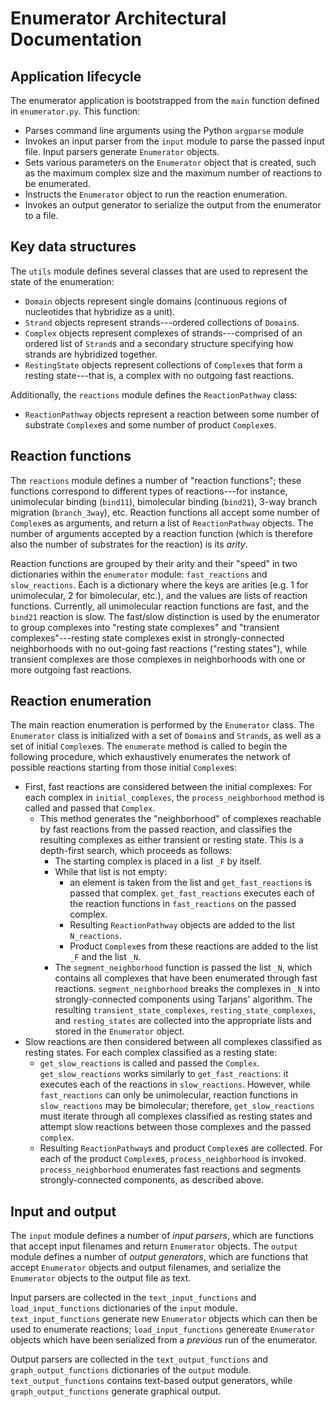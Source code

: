 Enumerator Architectural Documentation
======================================

Application lifecycle
---------------------
The enumerator application is bootstrapped from the `main` function defined in `enumerator.py`. This function: 

*	Parses command line arguments using the Python `argparse` module
*	Invokes an input parser from the `input` module to parse the passed input file. Input parsers generate `Enumerator` objects.
*	Sets various parameters on the `Enumerator` object that is created, such as the maximum complex size and the maximum number of reactions to be enumerated.
*	Instructs the `Enumerator` object to run the reaction enumeration. 
*	Invokes an output generator to serialize the output from the enumerator to a file. 

Key data structures
-------------------

The `utils` module defines several classes that are used to represent the state of the enumeration:

*	`Domain` objects represent single domains (continuous regions of nucleotides that hybridize as a unit).
*	`Strand` objects represent strands---ordered collections of `Domain`s. 
*	`Complex` objects represent complexes of strands---comprised of an ordered list of `Strand`s and a secondary structure specifying how strands are hybridized together.
*	`RestingState` objects represent collections of `Complex`es that form a resting state---that is, a complex with no outgoing fast reactions.

Additionally, the `reactions` module defines the `ReactionPathway` class:
*	`ReactionPathway` objects represent a reaction between some number of substrate `Complex`es and some number of product `Complex`es. 

Reaction functions
------------------

The `reactions` module defines a number of "reaction functions"; these functions correspond to different types of reactions---for instance, unimolecular binding (`bind11`), bimolecular binding (`bind21`), 3-way branch migration (`branch_3way`), etc. Reaction functions all accept some number of `Complex`es as arguments, and return a list of `ReactionPathway` objects. The number of arguments accepted by a reaction function (which is therefore also the number of substrates for the reaction) is its _arity_. 

Reaction functions are grouped by their arity and their "speed" in two dictionaries within the `enumerator` module: `fast_reactions` and `slow_reactions`. Each is a dictionary where the keys are arities (e.g. 1 for unimolecular, 2 for bimolecular, etc.), and the values are lists of reaction functions. Currently, all unimolecular reaction functions are fast, and the `bind21` reaction is slow. The fast/slow distinction is used by the enumerator to group complexes into "resting state complexes" and "transient complexes"---resting state complexes exist in strongly-connected neighborhoods with no out-going fast reactions ("resting states"), while transient complexes are those complexes in neighborhoods with one or more outgoing fast reactions.

Reaction enumeration
--------------------

The main reaction enumeration is performed by the `Enumerator` class. The `Enumerator` class is initialized with a set of `Domain`s and `Strand`s, as well as a set of initial `Complex`es. The `enumerate` method is called to begin the following procedure, which exhaustively enumerates the network of possible reactions starting from those initial `Complex`es:

*	First, fast reactions are considered between the initial complexes: For each complex in `initial_complexes`, the `process_neighborhood` method is called and passed that `Complex`. 
	*	This method generates the "neighborhood" of complexes reachable by fast reactions from the passed reaction, and classifies the resulting complexes as either transient or resting state. This is a depth-first search, which proceeds as follows:
		*	The starting complex is placed in a list `_F` by itself. 
		*	While that list is not empty:
			*	an element is taken from the list and `get_fast_reactions` is passed that complex. `get_fast_reactions` executes each of the reaction functions in `fast_reactions` on the passed complex. 
			*	Resulting `ReactionPathway` objects are added to the list `N_reactions`. 
			*	Product `Complex`es from these reactions are added to the list `_F` and the list `_N`.
		*	The `segment_neighborhood` function is passed the list `_N`, which contains all complexes that have been enumerated through fast reactions. `segment_neighborhood` breaks the complexes in `_N` into strongly-connected components using Tarjans' algorithm. The resulting `transient_state_complexes`, `resting_state_complexes`, and `resting_states` are collected into the appropriate lists and stored in the `Enumerator` object. 
*	Slow reactions are then considered between all complexes classified as resting states. For each complex classified as a resting state:
	*	`get_slow_reactions` is called and passed the `Complex`. `get_slow_reactions` works similarly to `get_fast_reactions`: it executes each of the reactions in `slow_reactions`. However, while `fast_reactions` can only be unimolecular, reaction functions in `slow_reactions` may be bimolecular; therefore, `get_slow_reactions` must iterate through all complexes classified as resting states and attempt slow reactions between those complexes and the passed `complex`. 
	*	Resulting `ReactionPathway`s and product `Complex`es are collected. For each of the product `Complex`es, `process_neighborhood` is invoked. `process_neighborhood` enumerates fast reactions and segments strongly-connected components, as described above. 


Input and output
----------------

The `input` module defines a number of _input parsers_, which are functions that accept input filenames and return `Enumerator` objects. The `output` module defines a number of _output generators_, which are functions that accept `Enumerator` objects and output filenames, and serialize the `Enumerator` objects to the output file as text.

Input parsers are collected in the `text_input_functions` and `load_input_functions` dictionaries of the `input` module. `text_input_functions` generate new `Enumerator` objects which can then be used to enumerate reactions; `load_input_functions` genereate `Enumerator` objects which have been serialized from a _previous_ run of the enumerator.

Output parsers are collected in the `text_output_functions` and `graph_output_functions` dictionaries of the `output` module. `text_output_functions` contains text-based output generators, while `graph_output_functions` generate graphical output.

